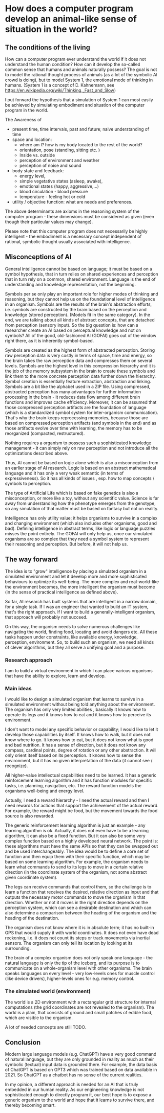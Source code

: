 # How does a computer program develop an animal-like sense of situation in the world?

## The conditions of the living
How can a computer program ever understand the world if it does not understand the human condition? How can it develop the so-called common sense that humans and animals naturally possess?
The goal is not to model the rational thought process of animals (as a lot of the symbolic AI crowd is doing), but to model System 1, the emotional mode of thinking in humans. (System 1 is a concept of D. Kahnemann, see https://en.wikipedia.org/wiki/Thinking,_Fast_and_Slow)

I put forward the hypothesis that a simulation of System 1 can most easily be achieved by simulating embodiment and situation of the computer program in the world.

The Awareness of 

* present time, time intervals, past and future; naive understanding of time
* space and location: 
  * where  am I? how is my body located to the rest of the world? 
  * orientation, pose (standing, sitting etc. )
  * Inside vs. outside
  * perception of environment and weather
  * perception of noise and sound
* body state and feedback: 
  * energy level, 
  * simple vegetative states (asleep, awake), 
  * emotional states (happy, aggressive,...)
  *  blood circulation - blood pressure
  *  temperature - feeling hot or cold
* utility / objective function: what are needs and preferences.
 
The above determinants are axioms in the reasoning system of the computer program - these dimensions must be considered as given (even though their particular values may change).

Please note that this computer program does not necessarily be highly intelligent - the embodiment is a necessary concept independent of rational, symbolic thought usually associated with intelligence.

## Misconceptions of AI 
General intelligence cannot be based on language; it must be based on a symbol hypothesis, that in turn relies on shared experiences and perception that in turn rely on a common, shared environment. Language is the end of understanding and knowledge representation, not the beginning. 

Symbols per se only play an important role for higher modes of thinking and reasoning, but they cannot help us on the foundational level of intelligence in an organism. Symbols are the results of the brain's abstraction efforts, i.e. symbols are constructed by the brain based on the perception and knowledge (stored perception). (Models fit in the same category). In the end, we are talking about all kinds of abstract concepts, that are detached from perception (sensory input). So the big question is: how can a researcher create an AI based on perceptual knowledge and not on symbols? All of the good, old-fashioned AI (GOFAI) goes out of the window right there, as it is inherently symbol-based. 

Symbols are created as the highest form of abstracted perception. Storing raw perception data is very costly in terms of space, time and energy, so the brain takes the raw perception data and compresses them on several levels. Symbols are the highest level in this compression hierarchy and it is the job of the memory subsystem in the brain to create these symbols and link them to the more concrete perception data further down the hierarchy. Symbol creation is essentially feature extraction, abstraction and linking. Symbols are a bit like the alphabet used in a ZIP file. Using compressed, abstracted perception has many advantages for further information processing in the brain - it reduces data flow among different brain functions and improves cache efficiency. Moreover, it can be assumed that those compressed perception artifacts are the foundation of language (which is a standardized symbol system for inter-organism communication). 
That's why the brain keeps reprocessing memories, because those are based on compressed perception artifacts (and symbols in the end) and as those artifacts evolve over time with learning, the memory has to be reorganized (compacted, restructured). 

Nothing requires a organism to possess such a sophisticated knowledge management - it can simply rely on raw perception and not introduce all the optimizations described above.

Thus, AI cannot be based on logic alone which is also a misconception from an earlier stage of AI research. Logic is based on an abstract mathematical language and it has only a very weak semantic (in terms of expressiveness). So it has all kinds of issues , esp. how to map concepts / symbols to perception.

The type of Artificial Life which is based on fake genetics is also a misconception, or more like a toy, without any scientific value. Science is far away from understanding how the phenotype emerges from the genotype, so any simulation of that matter must be based on fantasy but not on reality.

Intelligence has only utility value; it helps organisms to survive in a complex and changing environment (which also includes other organisms, good and bad). Defining intelligence in abstract terms, like logic or language puzzles misses the point entirely. The GOFAI will only help us, once our simulated organisms are so complex that they need a symbol system to represent their reasoning and perception. But before, it will not help us.

## The way forward
The idea is to "grow" intelligence by placing a simulated organism in a simulated environment and let it develop more and more sophisticated behaviours to optimize its well-being. The more complex and real-world-like the environment becomes, the more intelligent the organism must become (in the sense of practical intelligence as defined above).

So far, AI research has built systems that are intelligent in a narrow domain, for a single task. If I was an engineer that wanted to build an IT system, that's the right approach. If I want to build a generally-intelligent organism, that approach will probably not succeed.

On this way, the organism needs to solve numerous challenges like navigating the world, finding food, locating and avoid dangers etc. All these tasks happen under constraints, like available energy, knowledge, perception, environment. So, to build such an organism, we need all kinds of clever algorithms, but they all serve a unifying goal and a purpose. 

### Research approach
I am to build a virtual environment in which I can place various organisms that have the ability to explore, learn and develop.

### Main ideas

I would like to design a simulated organism that learns to survive in a simulated environment without being told anything about the environment. The organism has only very limited abilities , basically it knows how to operate its legs and it knows how to eat and it knows how to perceive its environment. 

I don't want to model any specific behavior or capability; I would like to let it develop those capabilities by itself. It knows how to walk, but it does not know where to go. It knows how to eat, but it does not know what is good and bad nutrition. It has a sense of direction, but it does not know any compass, cardinal points, degree of rotation or any other abstraction. It will only orient itself based on its perception. It knows how to sense the environment, but it has no given interpretation of the data (it cannot see / recognize).

All higher-value intellectual capabilities need to be learned. It has a generic reinforcement learning algorithm and it has function modules for specific tasks, i.e. planning, navigation, etc. The reward function models the organisms well-being and energy level.

Actually, I need a reward hierarchy - I need the actual reward and then I need rewards for actions that support the achievement of the actual reward. For example, the reward might be food, but the movement towards the food source is also rewarded.

The generic reinforcement learning algorithm is just an example - any learning algorithm is ok.  Actually, it does not even have to be a learning algorithm, it can also be a fixed function. But it can also be some very complex function based on a highly developed neural network. The point is: these algorithms must have the same APIs so that they can be swapped out and be used interchangeably.
The idea would be to define a core set of function and then equip them with their specific function, which may be based on some learning algorithm. For example, the organism needs to learn what commands to send to its legs to move in a certain relative direction (in the coordinate system of the organism, not some abstract given coordinate system).

The legs can receive commands that control them, so the challenge is to learn a function that receives the desired, relative direction as input and that outputs the necessary motor commands to move the organism in that direction. Whether or not it moves in the right direction depends on the perception system, which can see a desirable destination and which can also determine a comparison between the heading of the organism and the heading of the destination.

The organism does not know where it is in absolute term; it has no built-in GPS that would supply it with world coordinates. It does not even have dead reckoning, i.e. it does not count its steps or track movements via inertial sensors. The organism can only tell its location by looking at its surrounding. 

The brain of a complex organism does not only speak one language - the natural language is only the tip of the iceberg, and its purpose is to communicate on a whole-organism level with other organisms. The brain speaks languages on every level - very low-levels ones for muscle control (like device drivers), higher-levels ones for e.g. memory control.

### The simulated world (environment)
The world is a 2D environment with a rectangular grid structure for internal computations (the grid coordinates are not revealed to the organism). The world is a plain, that consists of ground and small patches of edible food, which are visible to the organism.

A lot of needed concepts are still TODO.

## Conclusion
Modern large language models (e.g. ChatGPT) have a very good command of natural language, but they are only grounded in reality as much as their symbolic (textual) input data is grounded there. For example, the data basis of ChatGPT is based on GPT3 which was trained based on data available in 2021. So ChatGPT as a chatbot has no sense of the current realities.

In my opinion, a different approach is needed for an AI that is truly embedded in our human reality. As our engineering knowledge is not sophisticated enough to directly program it, our best hope is to expose a generic organism to the world and hope that it learns to survive there, and thereby becoming smart.




